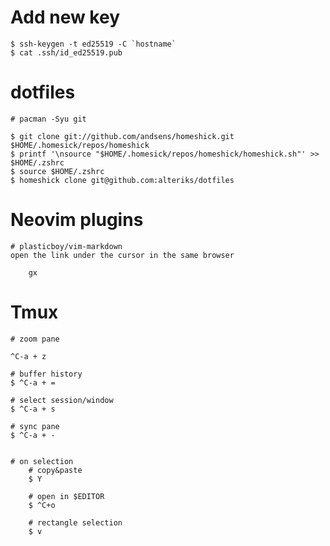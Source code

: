 # Add new key
    $ ssh-keygen -t ed25519 -C `hostname`
    $ cat .ssh/id_ed25519.pub
# dotfiles
    # pacman -Syu git
    
    $ git clone git://github.com/andsens/homeshick.git $HOME/.homesick/repos/homeshick
    $ printf '\nsource "$HOME/.homesick/repos/homeshick/homeshick.sh"' >> $HOME/.zshrc
    $ source $HOME/.zshrc
    $ homeshick clone git@github.com:alteriks/dotfiles

# Neovim plugins 
    # plasticboy/vim-markdown
    open the link under the cursor in the same browser 
```
    gx
```

# Tmux
    # zoom pane 
```
^C-a + z
```    
    # buffer history
    $ ^C-a + =
    
    # select session/window
    $ ^C-a + s
    
    # sync pane
    $ ^C-a + -
    
    
    # on selection
        # copy&paste
        $ Y
        
        # open in $EDITOR 
        $ ^C+o
        
        # rectangle selection
        $ v 

